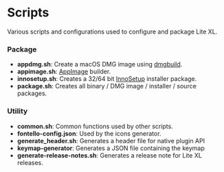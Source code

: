 # Scripts

Various scripts and configurations used to configure and package Lite XL.

### Package

- **appdmg.sh**:    Create a macOS DMG image using [dmgbuild][1].
- **appimage.sh**:  [AppImage][2] builder.
- **innosetup.sh**: Creates a 32/64 bit [InnoSetup][3] installer package.
- **package.sh**:   Creates all binary / DMG image / installer / source packages.

### Utility

- **common.sh**:                 Common functions used by other scripts.
- **fontello-config.json**:      Used by the icons generator.
- **generate_header.sh**:        Generates a header file for native plugin API
- **keymap-generator**:          Generates a JSON file containing the keymap
- **generate-release-notes.sh**: Generates a release note for Lite XL releases.

[1]: https://github.com/dmgbuild/dmgbuild
[2]: https://docs.appimage.org/
[3]: https://jrsoftware.org/isinfo.php

